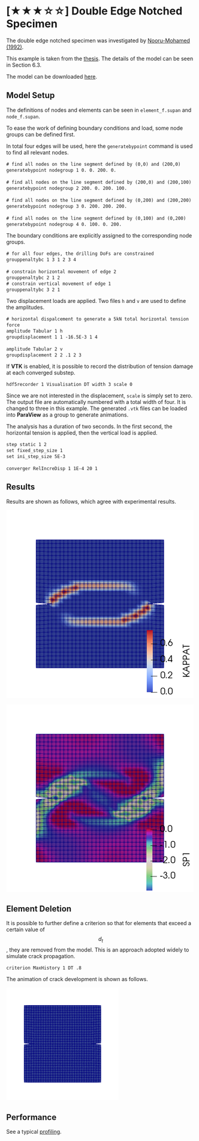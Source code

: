 # [★★★☆☆] Double Edge Notched Specimen

The double edge notched specimen was investigated
by [Nooru-Mohamed (1992)](http://resolver.tudelft.nl/uuid:a6a773f1-dacd-4598-aa6a-960dddf71117).

This example is taken from the [thesis](https://doi.org/10.5281/zenodo.3731921). The details of the model can be seen in
Section 6.3.

The model can be downloaded [here](double-edge-notched-specimen.zip).

## Model Setup

The definitions of nodes and elements can be seen in `element_f.supan` and `node_f.supan`.

To ease the work of defining boundary conditions and load, some node groups can be defined first.

In total four edges will be used, here the `generatebypoint` command is used to find all relevant nodes.

```
# find all nodes on the line segment defined by (0,0) and (200,0)
generatebypoint nodegroup 1 0. 0. 200. 0.

# find all nodes on the line segment defined by (200,0) and (200,100)
generatebypoint nodegroup 2 200. 0. 200. 100.

# find all nodes on the line segment defined by (0,200) and (200,200)
generatebypoint nodegroup 3 0. 200. 200. 200.

# find all nodes on the line segment defined by (0,100) and (0,200)
generatebypoint nodegroup 4 0. 100. 0. 200.
```

The boundary conditions are explicitly assigned to the corresponding node groups.

```
# for all four edges, the drilling DoFs are constrained
grouppenaltybc 1 3 1 2 3 4

# constrain horizontal movement of edge 2
grouppenaltybc 2 1 2
# constrain vertical movement of edge 1
grouppenaltybc 3 2 1
```

Two displacement loads are applied. Two files `h` and `v` are used to define the amplitudes.

```
# horizontal dispalcement to generate a 5kN total horizontal tension force
amplitude Tabular 1 h
groupdisplacement 1 1 -16.5E-3 1 4

amplitude Tabular 2 v
groupdisplacement 2 2 .1 2 3
```

If **VTK** is enabled, it is possible to record the distribution of tension damage at each converged substep.

```
hdf5recorder 1 Visualisation DT width 3 scale 0
```

Since we are not interested in the displacement, `scale` is simply set to zero. The output file are automatically
numbered with a total width of four. It is changed to three in this example. The generated `.vtk` files can be loaded
into **ParaView** as a group to generate animations.

The analysis has a duration of two seconds. In the first second, the horizontal tension is applied, then the vertical
load is applied.

```
step static 1 2
set fixed_step_size 1
set ini_step_size 5E-3

converger RelIncreDisp 1 1E-4 20 1
```

## Results

Results are shown as follows, which agree with experimental results.

![tension damage distribution](double-edge-notched-specimen-a.png)

![the first principal stress distribution](double-edge-notched-specimen-b.png)

## Element Deletion

It is possible to further define a criterion so that for elements that exceed a certain value of $$d_t$$, they are
removed from the model. This is an approach adopted widely to simulate crack propagation.

```
criterion MaxHistory 1 DT .8
```

The animation of crack development is shown as follows.

![crack development](double-edge-notched-specimen.gif)

## Performance

See a typical [profiling](double-edge-notched-specimen.html).
